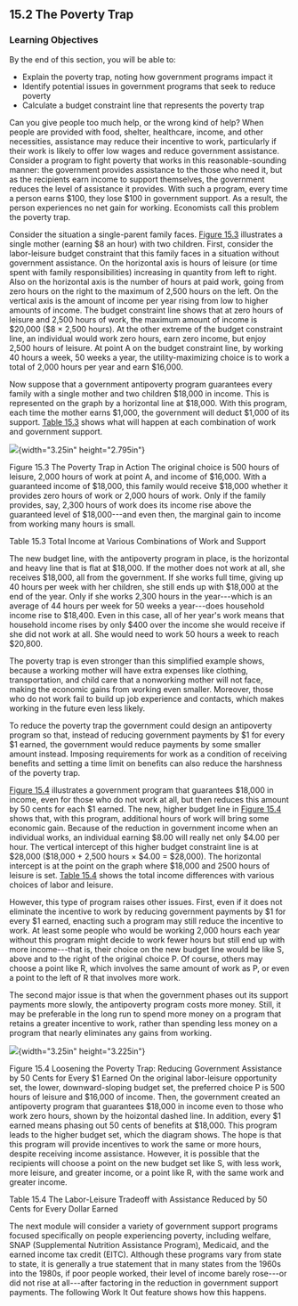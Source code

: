 ## 15.2 The Poverty Trap

### Learning Objectives

By the end of this section, you will be able to:

-   Explain the poverty trap, noting how government programs impact it
-   Identify potential issues in government programs that seek to reduce
    poverty
-   Calculate a budget constraint line that represents the poverty trap

Can you give people too much help, or the wrong kind of help? When
people are provided with food, shelter, healthcare, income, and other
necessities, assistance may reduce their incentive to work, particularly
if their work is likely to offer low wages and reduce government
assistance. Consider a program to fight poverty that works in this
reasonable-sounding manner: the government provides assistance to the
those who need it, but as the recipients earn income to support
themselves, the government reduces the level of assistance it provides.
With such a program, every time a person earns \$100, they lose \$100 in
government support. As a result, the person experiences no net gain for
working. Economists call this problem the poverty trap.

Consider the situation a single-parent family faces. [Figure
15.3](#CNX_Econ_C14_002) illustrates a single mother (earning \$8 an
hour) with two children. First, consider the labor-leisure budget
constraint that this family faces in a situation without government
assistance. On the horizontal axis is hours of leisure (or time spent
with family responsibilities) increasing in quantity from left to right.
Also on the horizontal axis is the number of hours at paid work, going
from zero hours on the right to the maximum of 2,500 hours on the left.
On the vertical axis is the amount of income per year rising from low to
higher amounts of income. The budget constraint line shows that at zero
hours of leisure and 2,500 hours of work, the maximum amount of income
is \$20,000 (\$8 × 2,500 hours). At the other extreme of the budget
constraint line, an individual would work zero hours, earn zero income,
but enjoy 2,500 hours of leisure. At point A on the budget constraint
line, by working 40 hours a week, 50 weeks a year, the
utility-maximizing choice is to work a total of 2,000 hours per year and
earn \$16,000.

Now suppose that a government antipoverty program guarantees every
family with a single mother and two children \$18,000 in income. This is
represented on the graph by a horizontal line at \$18,000. With this
program, each time the mother earns \$1,000, the government will deduct
\$1,000 of its support. [Table 15.3](#ch14mod02_tab03) shows what will
happen at each combination of work and government support.

![](media/rId25.jpeg){width="3.25in" height="2.795in"}

Figure 15.3 The Poverty Trap in Action The original choice is 500 hours
of leisure, 2,000 hours of work at point A, and income of \$16,000. With
a guaranteed income of \$18,000, this family would receive \$18,000
whether it provides zero hours of work or 2,000 hours of work. Only if
the family provides, say, 2,300 hours of work does its income rise above
the guaranteed level of \$18,000---and even then, the marginal gain to
income from working many hours is small.

Table 15.3 Total Income at Various Combinations of Work and Support

The new budget line, with the antipoverty program in place, is the
horizontal and heavy line that is flat at \$18,000. If the mother does
not work at all, she receives \$18,000, all from the government. If she
works full time, giving up 40 hours per week with her children, she
still ends up with \$18,000 at the end of the year. Only if she works
2,300 hours in the year---which is an average of 44 hours per week for
50 weeks a year---does household income rise to \$18,400. Even in this
case, all of her year's work means that household income rises by only
\$400 over the income she would receive if she did not work at all. She
would need to work 50 hours a week to reach \$20,800.

The poverty trap is even stronger than this simplified example shows,
because a working mother will have extra expenses like clothing,
transportation, and child care that a nonworking mother will not face,
making the economic gains from working even smaller. Moreover, those who
do not work fail to build up job experience and contacts, which makes
working in the future even less likely.

To reduce the poverty trap the government could design an antipoverty
program so that, instead of reducing government payments by \$1 for
every \$1 earned, the government would reduce payments by some smaller
amount instead. Imposing requirements for work as a condition of
receiving benefits and setting a time limit on benefits can also reduce
the harshness of the poverty trap.

[Figure 15.4](#CNX_Econ_C14_003) illustrates a government program that
guarantees \$18,000 in income, even for those who do not work at all,
but then reduces this amount by 50 cents for each \$1 earned. The new,
higher budget line in [Figure 15.4](#CNX_Econ_C14_003) shows that, with
this program, additional hours of work will bring some economic gain.
Because of the reduction in government income when an individual works,
an individual earning \$8.00 will really net only \$4.00 per hour. The
vertical intercept of this higher budget constraint line is at \$28,000
(\$18,000 + 2,500 hours × \$4.00 = \$28,000). The horizontal intercept
is at the point on the graph where \$18,000 and 2500 hours of leisure is
set. [Table 15.4](#ch14mod02_tab04) shows the total income differences
with various choices of labor and leisure.

However, this type of program raises other issues. First, even if it
does not eliminate the incentive to work by reducing government payments
by \$1 for every \$1 earned, enacting such a program may still reduce
the incentive to work. At least some people who would be working 2,000
hours each year without this program might decide to work fewer hours
but still end up with more income---that is, their choice on the new
budget line would be like S, above and to the right of the original
choice P. Of course, others may choose a point like R, which involves
the same amount of work as P, or even a point to the left of R that
involves more work.

The second major issue is that when the government phases out its
support payments more slowly, the antipoverty program costs more money.
Still, it may be preferable in the long run to spend more money on a
program that retains a greater incentive to work, rather than spending
less money on a program that nearly eliminates any gains from working.

![](media/rId28.jpeg){width="3.25in" height="3.225in"}

Figure 15.4 Loosening the Poverty Trap: Reducing Government Assistance
by 50 Cents for Every \$1 Earned On the original labor-leisure
opportunity set, the lower, downward-sloping budget set, the preferred
choice P is 500 hours of leisure and \$16,000 of income. Then, the
government created an antipoverty program that guarantees \$18,000 in
income even to those who work zero hours, shown by the hoizontal dashed
line. In addition, every \$1 earned means phasing out 50 cents of
benefits at \$18,000. This program leads to the higher budget set, which
the diagram shows. The hope is that this program will provide incentives
to work the same or more hours, despite receiving income assistance.
However, it is possible that the recipients will choose a point on the
new budget set like S, with less work, more leisure, and greater income,
or a point like R, with the same work and greater income.

Table 15.4 The Labor-Leisure Tradeoff with Assistance Reduced by 50
Cents for Every Dollar Earned

The next module will consider a variety of government support programs
focused specifically on people experiencing poverty, including welfare,
SNAP (Supplemental Nutrition Assistance Program), Medicaid, and the
earned income tax credit (EITC). Although these programs vary from state
to state, it is generally a true statement that in many states from the
1960s into the 1980s, if poor people worked, their level of income
barely rose---or did not rise at all---after factoring in the reduction
in government support payments. The following Work It Out feature shows
how this happens.
